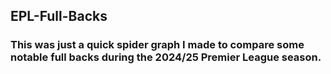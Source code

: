 ## EPL-Full-Backs

### This was just a quick spider graph I made to compare some notable full backs during the 2024/25 Premier League season. 
